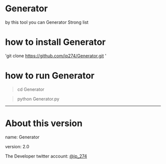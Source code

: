 # Generator
by this tool you can Generator Strong list

# how to install Generator

'git clone https://github.com/ip274/Generator.git '


# how to run Generator

> cd Generator

> python Generator.py

-----

# About this version
name: Generator

version: 2.0


The Developer twitter account:
[@ip_274](https://twitter.com/ip_274)
